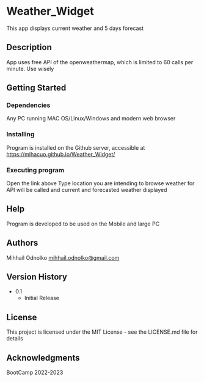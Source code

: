 # Weather_Widget

This app displays current weather and 5 days forecast

## Description

App uses free API of the openweathermap, which is limited to 60 calls per minute. Use wisely

## Getting Started

### Dependencies

Any PC running MAC OS/Linux/Windows and modern web browser

### Installing

Program is installed on the Github server, accessible at 
https://mihacuo.github.io/Weather_Widget/

### Executing program

Open the link above
Type location you are intending to browse weather for
API will be called and current and forecasted weather displayed

## Help

Program is developed to be used on the Mobile and large PC

## Authors

Mihhail Odnolko
mihhail.odnolko@gmail.com

## Version History


* 0.1
    * Initial Release

## License

This project is licensed under the MIT License - see the LICENSE.md file for details

## Acknowledgments

BootCamp 2022-2023 